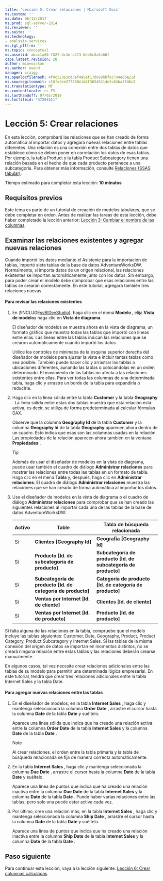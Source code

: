 ```yaml
---
title: 'Lección 5: Crear relaciones | Microsoft Docs'
ms.custom: ''
ms.date: 06/13/2017
ms.prod: sql-server-2014
ms.reviewer: ''
ms.suite: ''
ms.technology:
- analysis-services
ms.tgt_pltfrm: ''
ms.topic: conceptual
ms.assetid: abac1a00-f827-4c3e-a473-6db5c8a3a66f
caps.latest.revision: 20
author: minewiskan
ms.author: owend
manager: craigg
ms.openlocfilehash: 4f0c32363cd3af495ef17d689bbf8c704e8ba21d
ms.sourcegitcommit: c18fadce27f330e1d4f36549414e5c84ba2f46c2
ms.translationtype: MT
ms.contentlocale: es-ES
ms.lasthandoff: 07/02/2018
ms.locfileid: "37204511"
---
```

# <a name="lesson-5-create-relationships"></a>Lección 5: Crear relaciones
  En esta lección, comprobará las relaciones que se han creado de forma automática al importar datos y agregará nuevas relaciones entre tablas diferentes. Una relación es una conexión entre dos tablas de datos que establece cómo se deben poner en correlación los datos de esas tablas. Por ejemplo, la tabla Product y la tabla Product Subcategory tienen una relación basada en el hecho de que cada producto pertenece a una subcategoría. Para obtener más información, consulte [Relaciones &#40;SSAS tabular&#41;](tabular-models/relationships-ssas-tabular.md).  
  
 Tiempo estimado para completar esta lección: **10 minutos**  
  
## <a name="prerequisites"></a>Requisitos previos  
 Este tema es parte de un tutorial de creación de modelos tabulares, que se debe completar en orden. Antes de realizar las tareas de esta lección, debe haber completado la lección anterior: [Lección 3: Cambiar el nombre de las columnas](rename-columns.md).  
  
## <a name="review-existing-relationships-and-add-new-relationships"></a>Examinar las relaciones existentes y agregar nuevas relaciones  
 Cuando importó los datos mediante el Asistente para la importación de tablas, importó siete tablas de la base de datos AdventureWorksDW. Normalmente, si importa datos de un origen relacional, las relaciones existentes se importan automáticamente junto con los datos. Sin embargo, para poder crear el modelo debe comprobar que esas relaciones entre las tablas se crearon correctamente. En este tutorial, agregará también tres relaciones nuevas.  
  
#### <a name="to-review-existing-relationships"></a>Para revisar las relaciones existentes  
  
1.  En [!INCLUDE[ssBIDevStudio](../includes/ssbidevstudio-md.md)], haga clic en el menú **Modelo** , elija **Vista de modelo**y haga clic en **Vista de diagrama**.  
  
     El diseñador de modelos se muestra ahora en la vista de diagrama, un formato gráfico que muestra todas las tablas que importó con líneas entre ellas. Las líneas entre las tablas indican las relaciones que se crearon automáticamente cuando importó los datos.  
  
     Utilice los controles de minimapa de la esquina superior derecha del diseñador de modelos para ajustar la vista e incluir tantas tablas como sea posible. También puede hacer clic y arrastrar las tablas a ubicaciones diferentes, aunando las tablas o colocándolas en un orden determinado. El movimiento de las tablas no afecta a las relaciones existentes entre ellas. Para ver todas las columnas de una determinada tabla, haga clic y arrastre un borde de la tabla para expandirla o reducirla.  
  
2.  Haga clic en la línea sólida entre la tabla **Customer** y la tabla **Geography** . La línea sólida entre estas dos tablas muestra que esta relación está activa, es decir, se utiliza de forma predeterminada al calcular fórmulas DAX.  
  
     Observe que la columna **Geography Id** de la tabla **Customer** y la columna **Geography Id** de la tabla **Geography** aparecen ahora dentro de un cuadro. Esto indica que esas son las columnas usadas en la relación. Las propiedades de la relación aparecen ahora también en la ventana **Propiedades** .  
  
    > [!TIP]  
    >  Además de usar el diseñador de modelos en la vista de diagrama, puede usar también el cuadro de diálogo **Administrar relaciones** para mostrar las relaciones entre todas las tablas en un formato de tabla. Haga clic en el menú **Tabla** y, después, haga clic en **Administrar relaciones**. El cuadro de diálogo **Administrar relaciones** muestra las relaciones que se han creado de forma automática al importar los datos.  
  
3.  Use el diseñador de modelos en la vista de diagrama o el cuadro de diálogo **Administrar relaciones** para comprobar que se han creado las siguientes relaciones al importar cada una de las tablas de la base de datos AdventureWorksDW:  
  
    |Activo|Table|Tabla de búsqueda relacionada|  
    |------------|-----------|--------------------------|  
    |Sí|**Clientes [Geography Id]**|**Geografía [Geography Id]**|  
    |Sí|**Producto [Id. de subcategoría de producto]**|**Subcategoría de producto [Id. de subcategoría de producto]**|  
    |Sí|**Subcategoría de producto [Id. de categoría de producto]**|**Categoría de producto [Id. de categoría de producto]**|  
    |Sí|**Ventas por Internet [Id. de cliente]**|**Clientes [Id. de cliente]**|  
    |Sí|**Ventas por Internet [Id. de producto]**|**Producto [Id. de producto]**|  
  
 Si falta alguna de las relaciones en la tabla, compruebe que el modelo incluye las tablas siguientes: Customer, Date, Geography, Product, Product Category, Product Subcategory y Internet Sales. Si las tablas de la misma conexión del origen de datos se importan en momentos distintos, no se creará ninguna relación entre estas tablas y las relaciones deberán crearse manualmente.  
  
 En algunos casos, tal vez necesite crear relaciones adicionales entre las tablas de su modelo para permitir una determinada lógica empresarial. En este tutorial, tendrá que crear tres relaciones adicionales entre la tabla Internet Sales y la tabla Date.  
  
#### <a name="to-add-new-relationships-between-tables"></a>Para agregar nuevas relaciones entre las tablas  
  
1.  En el diseñador de modelos, en la tabla **Internet Sales** , haga clic y mantenga seleccionada la columna **Order Date** , arrastre el cursor hasta la columna **Date** de la tabla **Date** y suéltelo.  
  
     Aparece una línea sólida que indica que ha creado una relación activa entre la columna **Order Date** de la tabla **Internet Sales** y la columna **Date** de la tabla **Date** .  
  
    > [!NOTE]  
    >  Al crear relaciones, el orden entre la tabla primaria y la tabla de búsqueda relacionada se fija de manera correcta automáticamente.  
  
2.  En la tabla **Internet Sales** , haga clic y mantenga seleccionada la columna **Due Date** , arrastre el cursor hasta la columna **Date** de la tabla **Date** y suéltelo.  
  
     Aparece una línea de puntos que indica que ha creado una relación inactiva entre la columna **Due Date** de la tabla **Internet Sales** y la columna **Date** de la tabla **Date** . Puede haber varias relaciones entre las tablas, pero solo una puede estar activa cada vez.  
  
3.  Por último, cree una relación más; en la tabla **Internet Sales** , haga clic y mantenga seleccionada la columna **Ship Date** , arrastre el cursor hasta la columna **Date** de la tabla **Date** y suéltelo.  
  
     Aparece una línea de puntos que indica que ha creado una relación inactiva entre la columna **Ship Date** de la tabla **Internet Sales** y la columna **Date** de la tabla **Date** .  
  
## <a name="next-step"></a>Paso siguiente  
 Para continuar esta lección, vaya a la lección siguiente: [Lección 6: Crear columnas calculadas](lesson-5-create-calculated-columns.md).  
  
  
